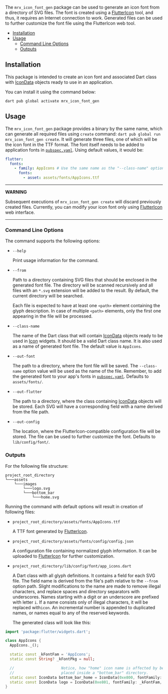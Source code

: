 The `mrx_icon_font_gen` package can be used to generate an icon font from a directory of SVG files.
The font is created using a [FlutterIcon][] tool, and thus, it requires
an Internet connection to work. Generated files can be used to further customize the font file using
the FlutterIcon web tool.

* [Installation](#installation)
* [Usage](#usage)
    * [Command Line Options](#command-line-options)
    * [Outputs](#outputs)

## Installation

This package is intended to create an icon font and associated Dart class with
[IconData][] objects ready to use in an
application. 

You can install it using the command below:

```shell
dart pub global activate mrx_icon_font_gen
```

## Usage

The `mrx_icon_font_gen` package provides a binary by the same name, which can generate all required files
using `create` command: `dart pub global run mrx_icon_font_gen create`. It will generate three files, one of which
will be the icon font in the TTF format. The font itself needs to be added to application fonts in
[`pubspec.yaml`][pubspec]. Using default values, it would be:

```yaml
flutter:
  fonts:
    - family: AppIcons # Use the same name as the "--class-name" option value
      fonts:
        - asset: assets/fonts/AppIcons.ttf
```

---
**WARNING**

Subsequent executions of `mrx_icon_font_gen create` will discard previously created files. Currently, you
can modify your icon font only using [FlutterIcon][] web interface.

---

### Command Line Options

The command supports the following options:

- `--help`
  
  Print usage information for the command.

- `--from`
  
  Path to a directory containing SVG files that should be enclosed in the generated font
  file. The directory will be scanned recursively and all files with an `*.svg` extension will be
  added to the result. By default, the current directory will be searched.
  
  Each file is expected to have at least one `<path>` element containing the glyph description. In
  case of multiple `<path>` elements, only the first one appearing in the file will be processed.

- `--class-name`
  
  The name of the Dart class that will contain
  [IconData][] objects ready to be used
  in [Icon][] widgets. It should be a valid
  Dart class name. It is also used as a name of generated font file. The default value is
  `AppIcons`.

- `--out-font`
  
  The path to a directory, where the font file will be saved. The `--class-name`
  option value will be used as the name of the file. Remember, to add the generated font to your
  app's fonts in [`pubspec.yaml`][pubspec]. Defaults to `assets/fonts/`.

- `--out-flutter`
  
  The path to a directory, where the class containing
  [IconData][] objects will be stored.
  Each SVG will have a corresponding field with a name derived from the file path.

- `--out-config`
  
  The location, where the FlutterIcon-compatible configuration file will be stored.
  The file can be used to further customize the font. Defaults to `lib/config/font/`.

### Outputs

For the following file structure:

```
project_root_directory
└───assets
    └───images
        └───logo.svg
        └───bottom_bar
            └───home.svg
```

Running the command with default options will result in creation of following files:

- `project_root_directory/assets/fonts/AppIcons.ttf`

  A TTF font generated by [FlutterIcon][].

- `project_root_directory/assets/fonts/config/config.json`

  A configuration file containing normalized glyph information. It can be uploaded to
  [FlutterIcon][] for further customization.

- `project_root_directory/lib/config/font/app_icons.dart`

  A Dart class with all glyph definitions. It contains a field for each SVG file. The field name is
  derived from the file's path relative to the `--from` option path. Slight modifications to the
  name are made to remove illegal characters, and replace spaces and directory separators with
  underscores. Names starting with a digit or an underscore are prefixed with letter `i`. If a name
  consists only of illegal characters, it will be replaced with`icon`. An incremental number is
  appended to duplicated names, or names equal to any of the reserved keywords.
  
  The generated class will look like this:
  
```dart
import 'package:flutter/widgets.dart';

class AppIcons {
  AppIcons._();

  static const _kFontFam = 'AppIcons';
  static const String? _kFontPkg = null;

  //                     Notice, how "home" icon name is affected by being
  //                     placed inside a "bottom_bar" directory.
  static const IconData bottom_bar_home = IconData(0xe800, fontFamily: _kFontFam, fontPackage: _kFontPkg);
  static const IconData logo = IconData(0xe801, fontFamily: _kFontFam, fontPackage: _kFontPkg); 
}
```

[dev_dependencies]: https://dart.dev/tools/pub/dependencies#dev-dependencies
[pubspec]: https://dart.dev/tools/pub/pubspec

[Icon]: https://api.flutter.dev/flutter/widgets/Icon-class.html
[IconData]: https://api.flutter.dev/flutter/widgets/IconData-class.html

[FlutterIcon]: https://www.fluttericon.com/